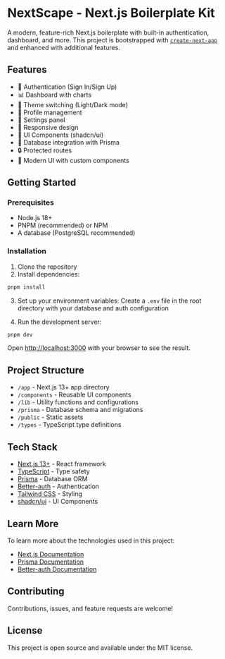 # NextScape - Next.js Boilerplate Kit

A modern, feature-rich Next.js boilerplate with built-in authentication, dashboard, and more. This project is bootstrapped with [`create-next-app`](https://nextjs.org/docs/app/api-reference/cli/create-next-app) and enhanced with additional features.

## Features

- 🔐 Authentication (Sign In/Sign Up)
- 📊 Dashboard with charts
- 🎨 Theme switching (Light/Dark mode)
- 🎯 Profile management
- 🔧 Settings panel
- 📱 Responsive design
- 🎉 UI Components (shadcn/ui)
- 💾 Database integration with Prisma
- 🔒 Protected routes
- 🎨 Modern UI with custom components

## Getting Started

### Prerequisites

- Node.js 18+ 
- PNPM (recommended) or NPM
- A database (PostgreSQL recommended)

### Installation

1. Clone the repository
2. Install dependencies:
```bash
pnpm install
```

3. Set up your environment variables:
   Create a `.env` file in the root directory with your database and auth configuration

4. Run the development server:
```bash
pnpm dev
```

Open [http://localhost:3000](http://localhost:3000) with your browser to see the result.

## Project Structure

- `/app` - Next.js 13+ app directory
- `/components` - Reusable UI components
- `/lib` - Utility functions and configurations
- `/prisma` - Database schema and migrations
- `/public` - Static assets
- `/types` - TypeScript type definitions

## Tech Stack

- [Next.js 13+](https://nextjs.org/) - React framework
- [TypeScript](https://www.typescriptlang.org/) - Type safety
- [Prisma](https://www.prisma.io/) - Database ORM
- [Better-auth](https://www.better-auth.com/) - Authentication
- [Tailwind CSS](https://tailwindcss.com/) - Styling
- [shadcn/ui](https://ui.shadcn.com/) - UI Components

## Learn More

To learn more about the technologies used in this project:

- [Next.js Documentation](https://nextjs.org/docs)
- [Prisma Documentation](https://www.prisma.io/docs)
- [Better-auth Documentation](https://www.better-auth.com/docs/introduction)

## Contributing

Contributions, issues, and feature requests are welcome!

## License

This project is open source and available under the MIT license.
